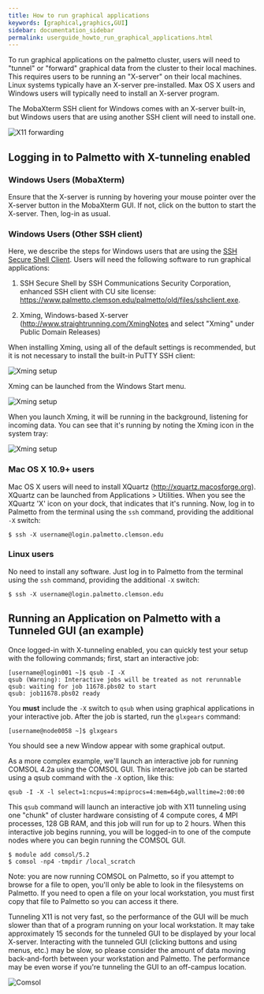 ```yaml
---
title: How to run graphical applications
keywords: [graphical,graphics,GUI]
sidebar: documentation_sidebar
permalink: userguide_howto_run_graphical_applications.html
---
```


To run graphical applications on the palmetto cluster,
users will need to "tunnel" or "forward" graphical data
from the cluster to their local machines.
This requires users to be running an "X-server" on their local machines.
Linux systems typically have an X-server pre-installed.
Max OS X users and Windows users will typically need to install an X-server program.

The MobaXterm SSH client for Windows comes with an X-server built-in,
but Windows users that are using another SSH client will need to install one.

![X11 forwarding]({{site.baseurl}}/images/firewall.1.jpg)

## Logging in to Palmetto with X-tunneling enabled

### Windows Users (MobaXterm)

Ensure that the X-server is running by hovering
your mouse pointer over the X-server button in the MobaXterm GUI.
If not, click on the button to start the X-server.
Then, log-in as usual.

### Windows Users (Other SSH client)

Here, we describe the steps for Windows users that are using
the [SSH Secure Shell Client](https://www.palmetto.clemson.edu/palmetto/old/files/sshclient.exe).
Users will need the following software to run graphical
applications:

1.  SSH Secure Shell by SSH Communications Security Corporation,
enhanced SSH client with CU 
site license: <https://www.palmetto.clemson.edu/palmetto/old/files/sshclient.exe>.

2.  Xming, Windows-based X-server
(<http://www.straightrunning.com/XmingNotes>
and select "Xming" under Public Domain Releases)

When installing Xming,
using all of the default settings is recommended,
but it is not necessary 
to install the built-in PuTTY SSH client:

![Xming setup]({{site.baseurl}}/images/xming.1.jpg)

Xming can be launched from the Windows Start menu.

![Xming setup]({{site.baseurl}}/images/xming.2.jpg)

When you launch Xming,
it will be running in the background,
listening for incoming data.
You can see that it's running by noting the
Xming icon in the system tray:

![Xming setup]({{site.baseurl}}/images/xming.3.jpg)

### Mac OS X 10.9+ users

Mac OS X users will need to install
XQuartz (http://xquartz.macosforge.org).
XQuartz can be launched from Applications > Utilities.
When you see the XQuartz 'X' icon on your dock,
that indicates that it's running.
Now, log in to Palmetto from the terminal using the `ssh`
command, providing the additional `-X` switch:

~~~
$ ssh -X username@login.palmetto.clemson.edu
~~~

### Linux users

No need to install any software. Just log in to Palmetto
from the terminal using the `ssh` command, providing the
additional `-X` switch:

~~~
$ ssh -X username@login.palmetto.clemson.edu
~~~

## Running an Application on Palmetto with a Tunneled GUI (an example)

Once logged-in with X-tunneling enabled,
you can quickly test your setup with the following commands;
first, start an interactive job:

~~~
[username@login001 ~]$ qsub -I -X
qsub (Warning): Interactive jobs will be treated as not rerunnable
qsub: waiting for job 11678.pbs02 to start
qsub: job11678.pbs02 ready
~~~

You **must** include the `-X` switch to `qsub` when using graphical applications
in your interactive job. After the job is started, run the `glxgears` command:

~~~
[username@node0058 ~]$ glxgears
~~~

You should see a new Window appear with some graphical output.

As a more complex example,
we'll launch an interactive job for running COMSOL 4.2a using the
COMSOL GUI. 
This interactive job can be started using a
qsub command with the `-X` option, like this:

~~~
qsub -I -X -l select=1:ncpus=4:mpiprocs=4:mem=64gb,walltime=2:00:00
~~~

This `qsub` command will launch an interactive job
with X11 tunneling
using one "chunk" of cluster hardware consisting of
4 compute cores,
4 MPI processes,
128 GB RAM,
and this job will run for up to 2 hours.
When this interactive job begins running,
you will be logged-in to one of the compute nodes
where you can begin running the COMSOL GUI.

~~~
$ module add comsol/5.2
$ comsol -np4 -tmpdir /local_scratch
~~~

Note:  you are now running COMSOL on Palmetto,
so if you attempt to browse for a file to open, 
you'll only be able to look in the filesystems on Palmetto.
If you need to open a file on your local 
workstation, you must first copy that file to Palmetto
so you can access it there.

Tunneling X11 is not very fast,
so the performance of the GUI will be much slower than 
that of a program running on your local workstation.
It may take approximately 15 seconds 
for the tunneled GUI to be displayed by your local X-server.
Interacting with the tunneled 
GUI (clicking buttons and using menus, etc.) may be slow,
so please consider the amount of data 
moving back-and-forth between your workstation and Palmetto.
The performance may be even worse 
if you're tunneling the GUI to an off-campus location.

![Comsol]({{site.baseurl}}/images/comsol.1.jpg)
